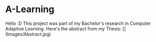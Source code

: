 # A-Learning
Hello :D
This project was part of my Bachelor's research in Computer Adaptive Learning. Here's the abstract from my Thesis:
\[](Images/Abstract.jpg)
